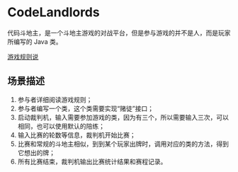 # CodeLandlords
代码斗地主，是一个斗地主游戏的对战平台，但是参与游戏的并不是人，而是玩家所编写的 Java 类。

[游戏规则说](https://github.com/SHU-2016-SummerPractice/CodeLandlords/blob/master/GameRules.md)

## 场景描述

1. 参与者详细阅读游戏规则；
2. 参与者编写一个类，这个类需要实现“赌徒”接口；
3. 启动裁判机，输入需要参加游戏的类，因为有三个，所以需要输入三次，可以相同，也可以使用默认的陪练；
4. 输入比赛的轮数等信息，裁判机开始比赛；
5. 比赛和常规的斗地主相似，到到某个玩家出牌时，调用对应的类的方法，得到它想出的牌；
6. 所有比赛结束，裁判机输出比赛统计结果和赛程记录。